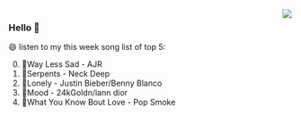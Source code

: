 <img align="right"  src="https://github-readme-stats.vercel.app/api/top-langs/?username=sohyunQVQ" />

### Hello 👋

😄 listen to my this week song list of top 5:

0. 🌈Way Less Sad - AJR
1. 🌈Serpents - Neck Deep
2. 🌈Lonely - Justin Bieber/Benny Blanco
3. 🌈Mood - 24kGoldn/iann dior
4. 🌈What You Know Bout Love - Pop Smoke

